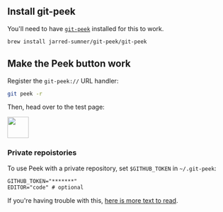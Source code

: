 ## Install git-peek

You'll need to have [`git-peek`](https://github.com/jarred-sumner/git-peek) installed for this to work.

```bash
brew install jarred-sumner/git-peek/git-peek
```

## Make the Peek button work

Register the `git-peek://` URL handler:

```bash
git peek -r
```

Then, head over to the test page:

<a href="https://github.com/Jarred-Sumner/1-click-from-github-to-editor/blob/main/TEST-PAGE.md">
  <img src="./test-button-img.png" height="48" />
</a>

### Private repoistories

To use Peek with a private repository, set `$GITHUB_TOKEN` in `~/.git-peek`:

```
GITHUB_TOKEN="*******"
EDITOR="code" # optional
```

If you're having trouble with this, [here is more text to read](/PRIVATE-REPOSITORIES.md).
